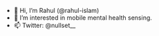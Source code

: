 - 👋 Hi, I’m Rahul (@rahul-islam)
- 👀 I’m interested in mobile mental health sensing.
- 📫 Twitter: @nullset__

<!---
rahul-islam/rahul-islam is a ✨ special ✨ repository because its `README.md` (this file) appears on your GitHub profile.
You can click the Preview link to take a look at your changes.
--->
